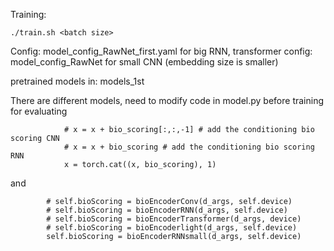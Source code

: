 Training: 
```
./train.sh <batch size>
```

Config: model_config_RawNet_first.yaml for big RNN, transformer
config: model_config_RawNet for small CNN (embedding size is smaller)


pretrained models in: models_1st

There are different models, need to modify code in model.py before training for evaluating

```
            # x = x + bio_scoring[:,:,-1] # add the conditioning bio scoring CNN
            # x = x + bio_scoring # add the conditioning bio scoring RNN
            x = torch.cat((x, bio_scoring), 1)
```

and

```
        # self.bioScoring = bioEncoderConv(d_args, self.device)
        # self.bioScoring = bioEncoderRNN(d_args, self.device)
        # self.bioScoring = bioEncoderTransformer(d_args, device)
        # self.bioScoring = bioEncoderlight(d_args, self.device)
        self.bioScoring = bioEncoderRNNsmall(d_args, self.device)
```